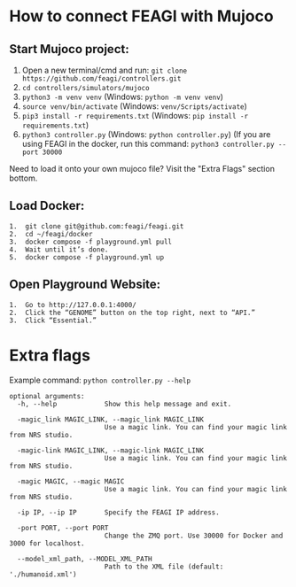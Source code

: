 # How to connect FEAGI with Mujoco

## Start Mujoco project:
1.	Open a new terminal/cmd and run: `git clone https://github.com/feagi/controllers.git`
2. `cd controllers/simulators/mujoco`
3. `python3 -m venv venv` (Windows: `python -m venv venv`)
4. `source venv/bin/activate` (Windows: `venv/Scripts/activate`)
5. `pip3 install -r requirements.txt` (Windows: `pip install -r requirements.txt`)
6. `python3 controller.py` (Windows: `python controller.py`) (If you are using FEAGI in the docker, run this command: `python3 controller.py --port 30000`

Need to load it onto your own mujoco file? Visit the "Extra Flags" section bottom.

## Load Docker:

	1.	git clone git@github.com:feagi/feagi.git
	2.	cd ~/feagi/docker
	3.	docker compose -f playground.yml pull
	4.	Wait until it’s done.
	5.	docker compose -f playground.yml up

## Open Playground Website:

	1.	Go to http://127.0.0.1:4000/
	2.	Click the “GENOME” button on the top right, next to “API.”
	3.	Click “Essential.”


# Extra flags
Example command: `python controller.py --help`
```
optional arguments:
  -h, --help            Show this help message and exit.
  
  -magic_link MAGIC_LINK, --magic_link MAGIC_LINK
                        Use a magic link. You can find your magic link from NRS studio.
                        
  -magic-link MAGIC_LINK, --magic-link MAGIC_LINK
                        Use a magic link. You can find your magic link from NRS studio.
                        
  -magic MAGIC, --magic MAGIC
                        Use a magic link. You can find your magic link from NRS studio.
                        
  -ip IP, --ip IP       Specify the FEAGI IP address.
  
  -port PORT, --port PORT
                        Change the ZMQ port. Use 30000 for Docker and 3000 for localhost.

  --model_xml_path, --MODEL_XML_PATH
                        Path to the XML file (default: './humanoid.xml')
```